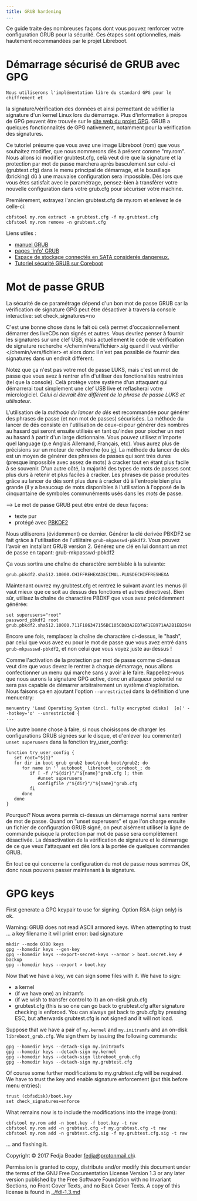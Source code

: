 ```yaml
---
title: GRUB hardening
...
```


Ce guide traite des nombreuses façons dont vous pouvez renforcer votre
configuration GRUB pour la sécurité. Ces étapes sont optionnelles, mais
hautement recommandées par le projet Libreboot.

Démarrage sécurisé de GRUB avec GPG
=========================

    Nous utiliserons l'implémentation libre du standard GPG pour le chiffrement et
la signature/vérification des données et ainsi permettant de vérifier la signature d'un kernel Linux
lors du démarrage. 
Plus d'information à propos de GPG peuvent être trouvée sur le [site web du projet GPG](https://www.gnu.org/software/gnupg/).
GRUB a quelques fonctionnalités de GPG nativement, notamment pour la vérification des signatures.

Ce tutoriel présume que vous avez une image Libreboot (rom) que vous souhaitez
modifier, que nous nommerons dès à présent comme "my.rom". Nous allons ici
modifier grubtest.cfg, celà veut dire que la signature et la protection par mot
de passe marchera après basculement sur celui-ci (grubtest.cfg) dans le menu principal
de démarrage, et le bousillage (bricking) dû à une mauvaise configuration sera impossible.
Dès lors que vous êtes satisfait avec le paramétrage, pensez-bien à transférer votre nouvelle
configuration dans votre grub.cfg pour sécuriser votre machine.


Premièrement, extrayez l'ancien grubtest.cfg de my.rom et enlevez le de celle-ci:

    cbfstool my.rom extract -n grubtest.cfg -f my.grubtest.cfg
    cbfstool my.rom remove -n grubtest.cfg

Liens utiles :

-   [manuel GRUB](https://www.gnu.org/software/grub/manual/html_node/Security.html#Security)
-   [pages 'info' GRUB](http://git.savannah.gnu.org/cgit/grub.git/tree/docs/grub.texi)
-   [Espace de stockage connectés en SATA considerés dangereux.](../../faq.md#hddssd-firmware)
-   [Tutoriel sécurité GRUB sur Coreboot](https://www.coreboot.org/GRUB2#Security)

Mot de passe GRUB
=============

La sécurité de ce paramétrage dépend d'un bon mot de passe GRUB car
la vérification de signature GPG peut être désactiver à travers la console
interactive:
    set check_signatures=no

C'est une bonne chose dans le fait où celà permet d'occasionnellement 
démarrer des liveCDs non signés et autres. Vous devriez penser à fournir
les signatures sur une clef USB, mais actuellement le code de
vérification de signature recherche </chemin/vers/fichier>.sig quand il veut
vérifier </chemin/vers/fichier> et alors donc il n'est pas possible de fournir
des signatures dans un endroit différent.

Notez que ça n'est pas votre mot de passe LUKS, mais c'est un mot de passe
que vous avez à rentrer afin d'utiliser des fonctionalités restreintes (tel
que la console). Celà protège votre système d'un attaquant qui démarrerai tout
simplement une clef USB live et reflasherai votre micrologiciel. *Celui ci devrait
être différent de la phrase de passe LUKS et utilisateur*.

L'utilisation de la *méthode du lancer de dés* est recommandée pour générer
des phrases de passe (et non mot de passes) sécurisées. La méthode du lancer
de dés consiste en l'utilisation de ceux-ci pour générer des nombres au hasard qui
seront ensuite utilisés en tant qu'index pour piocher un mot au hasard à partir
d'un large dictionnaire. Vous pouvez utilisez n'importe quel language (p.e Anglais
Allemand, Français, etc).
Vous aurez plus de précisions sur un moteur de recherche (ou 
[ici](https://fr.wikipedia.org/wiki/Diceware). La méthode du lancer de dés est un moyen
de générer des phrases de passes qui sont très dures (presque impossible avec assez de mots)
à cracker tout en étant plus facile à se souvenir.
D'un autre côté, la majorité des types de mots de passes sont plus durs à
retenir et plus faciles à cracker. Les phrases de passe produites grâce 
au lancer de dés sont plus dure à cracker dû à l'entropie bien plus grande (il y a beaucoup
de mots disponibles à l'utilisation à l'opposé de la cinquantaine de symboles
communéments usés dans les *mots* de passe.

-->
Le mot de passe GRUB peut être entré de deux façons:

-   texte pur
-   protégé avec [PBKDF2](https://fr.wikipedia.org/wiki/Pbkdf2)

Nous utiliserons (évidemment) ce dernier. Générer la clé derivée
PBKDF2 se fait grâce à l'utilisation de l'utilitaire `grub-mkpasswd-pbkdf2`.
Vous pouvez l'avoir en installant GRUB version 2.
Générez une clé en lui donnant un mot de passe en tapant:
    grub-mkpasswd-pbkdf2

Ça vous sortira une chaîne de charactère semblable à la suivante:

    grub.pbkdf2.sha512.10000.CHIFFREHEXADECIMAL.PLUSDECHIFFRESHEXA

Maintenant ouvrez my.grubtest.cfg et rentrez le suivant avant les menus
(il vaut mieux que ce soit au dessus des fonctions et autres directives).
Bien sûr, utilisez la chaîne de charactère PBDKF que vous avez précédemment
générée:

    set superusers="root"
    password_pbkdf2 root grub.pbkdf2.sha512.10000.711F186347156BC105CD83A2ED7AF1EB971AA2B1EB2640172F34B0DEFFC97E654AF48E5F0C3B7622502B76458DA494270CC0EA6504411D676E6752FD1651E749.8DD11178EB8D1F633308FD8FCC64D0B243F949B9B99CCEADE2ECA11657A757D22025986B0FA116F1D5191E0A22677674C994EDBFADE62240E9D161688266A711

Encore une fois, remplacez la chaîne de charactère ci-dessus, le "hash", par
celui que vous avez eu pour le mot de passe que vous avez entré dans `grub-mkpasswd-pbkdf2`, et
non celui que vous voyez juste au-dessus !

Comme l'activation de la protection par mot de passe comme ci-dessus veut
dire que vous devez le rentrer à chaque démarrage, nous allons confectionner
un menu qui marche sans y avoir à le faire.
Rappellez-vous que nous aurons la signature GPG active, donc un attaqueur potentiel
ne sera pas capable de démarrer arbitrairement un système d'exploitation. Nous faisons ça
en ajoutant l'option `--unrestricted` dans la définition d'une menuentry:

    menuentry 'Load Operating System (incl. fully encrypted disks)  [o]' --hotkey='o' --unrestricted {
    ...

Une autre bonne chose à faire, si nous choisissons de charger les configurations
GRUB signées sur le disque, et d'enlever (ou commenter) `unset superusers` dans la
fonction try\_user\_config:

    function try_user_config {
       set root="${1}"
       for dir in boot grub grub2 boot/grub boot/grub2; do
          for name in '' autoboot_ libreboot_ coreboot_; do
             if [ -f /"${dir}"/"${name}"grub.cfg ]; then
                #unset superusers
                configfile /"${dir}"/"${name}"grub.cfg
             fi
          done
       done
    }


Pourquoi? Nous avons permis ci-dessus un démarrage normal sans rentrer de
mot de passe. Quand on "unset superusers" et que l'on charge ensuite un fichier
de configuration GRUB signé, on peut aisément utiliser la ligne de commande puisque
la protection par mot de passe sera complètement désactivée.
La désactivation de la vérification de signature et le démarrage de ce que veux
l'attaquant est dès lors à la portée de quelques commandes GRUB.

En tout ce qui concerne la configuration du mot de passe nous sommes OK, donc
nous pouvons passer maintenant à la signature.

GPG keys
========

First generate a GPG keypair to use for signing. Option RSA (sign only)
is ok.

Warning: GRUB does not read ASCII armored keys. When attempting to
trust ... a key filename it will print error: bad signature

    mkdir --mode 0700 keys
    gpg --homedir keys --gen-key
    gpg --homedir keys --export-secret-keys --armor > boot.secret.key # backup
    gpg --homedir keys --export > boot.key

Now that we have a key, we can sign some files with it. We have to sign:

-   a kernel
-   (if we have one) an initramfs
-   (if we wish to transfer control to it) an on-disk grub.cfg
-   grubtest.cfg (this is so one can go back to grubtest.cfg after
    signature checking is enforced. You can always get back to grub.cfg
    by pressing ESC, but afterwards grubtest.cfg is not signed and it
    will not load.

Suppose that we have a pair of `my.kernel` and `my.initramfs` and an
on-disk `libreboot_grub.cfg`. We sign them by issuing the following
commands:

    gpg --homedir keys --detach-sign my.initramfs
    gpg --homedir keys --detach-sign my.kernel
    gpg --homedir keys --detach-sign libreboot_grub.cfg
    gpg --homedir keys --detach-sign my.grubtest.cfg

Of course some further modifications to my.grubtest.cfg will be
required. We have to trust the key and enable signature enforcement (put
this before menu entries):

    trust (cbfsdisk)/boot.key
    set check_signatures=enforce

What remains now is to include the modifications into the image (rom):

    cbfstool my.rom add -n boot.key -f boot.key -t raw
    cbfstool my.rom add -n grubtest.cfg -f my.grubtest.cfg -t raw
    cbfstool my.rom add -n grubtest.cfg.sig -f my.grubtest.cfg.sig -t raw

... and flashing it.

Copyright © 2017 Fedja Beader <fedja@protonmail.ch>\

Permission is granted to copy, distribute and/or modify this document
under the terms of the GNU Free Documentation License Version 1.3 or any later
version published by the Free Software Foundation
with no Invariant Sections, no Front Cover Texts, and no Back Cover Texts.
A copy of this license is found in [../fdl-1.3.md](../fdl-1.3.md)
